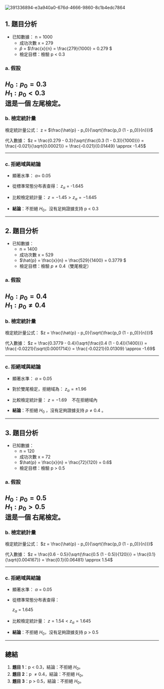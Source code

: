 ![391336894-e3a940a0-676d-4666-9860-8c1b4edc7864](https://github.com/user-attachments/assets/ab296c0b-a388-49be-b790-221b644e0b13)

## **1. 題目分析**
- 已知數據：
    n = 1000 
  - 成功次數  x = 279 
  - $\hat{p}$ = $\frac{x}{n} = \frac{279}{1000} = 0.279 \$
  - 檢定目標：檢驗 p < 0.3 

### **a. 假設**
  $H_0: p_0 = 0.3$
  \
  $H_1: p_0 < 0.3$\
  這是一個 **左尾檢定**。
---

### **b. 檢定統計量**
檢定統計量公式：
z = $\frac{\hat{p} - p_0}{\sqrt{\frac{p_0 (1 - p_0)}{n}}}$

代入數據：
$z = \frac{0.279 - 0.3}{\sqrt{\frac{0.3 (1 - 0.3)}{1000}}} = \frac{-0.021}{\sqrt{0.00021}} = \frac{-0.021}{0.01449} \approx -1.45$

---

### **c. 拒絕域與結論**
- 顯著水準： $\alpha$= 0.05
- 從標準常態分布表查得：
  $z_\alpha$ = -1.645

- 比較檢定統計量：
  $z = -1.45 > z_\alpha = -1.645$
- **結論**：不拒絕 $H_0$，沒有足夠證據支持 p < 0.3

---

## **2. 題目分析**
- 已知數據：
  - n = 1400
  - 成功次數 x = 529
  - $\hat{p} = \frac{x}{n} = \frac{529}{1400} = 0.3779 \$
  - 檢定目標：檢驗  $p \neq 0.4$（雙尾檢定）

### **a. 假設**
  $H_0: p_0 = 0.4$\
  $H_1: p_0 \neq 0.4$
---
### **b. 檢定統計量**
檢定統計量公式：
$z = \frac{\hat{p} - p_0}{\sqrt{\frac{p_0 (1 - p_0)}{n}}}$

代入數據：
$z = \frac{0.3779 - 0.4}{\sqrt{\frac{0.4 (1 - 0.4)}{1400}}} = \frac{-0.0221}{\sqrt{0.0001714}} = \frac{-0.0221}{0.01309} \approx -1.69$

---

### **c. 拒絕域與結論**
- 顯著水準： $\alpha$ = 0.05 
- 對於雙尾檢定，拒絕域為：
  $z_\alpha = \pm 1.96$

- 比較檢定統計量：
  $z = -1.69 \quad \text{不在拒絕域內}$
- **結論**：不拒絕  $H_0$ ，沒有足夠證據支持 $p \neq 0.4$ 。
---

## **3. 題目分析**
- 已知數據：
  - n = 120
  - 成功次數 x = 72
  - $\hat{p} = \frac{x}{n} = \frac{72}{120} = 0.6$
  - 檢定目標：檢驗 p > 0.5

### **a. 假設**
   $H_0: p_0 = 0.5$\
   $H_1: p_0 > 0.5$\
  這是一個 **右尾檢定**。
---

### **b. 檢定統計量**
檢定統計量公式：
$z = \frac{\hat{p} - p_0}{\sqrt{\frac{p_0 (1 - p_0)}{n}}}$

代入數據：
$z = \frac{0.6 - 0.5}{\sqrt{\frac{0.5 (1 - 0.5)}{120}}} = \frac{0.1}{\sqrt{0.004167}} = \frac{0.1}{0.06481} \approx 1.54$

---

### **c. 拒絕域與結論**
- 顯著水準： $\alpha$ = 0.05 
- 從標準常態分布表查得：
  
  $z_\alpha$ = 1.645
  
- 比較檢定統計量：
  $z = 1.54 < z_\alpha = 1.645$
- **結論**：不拒絕 $H_0$，沒有足夠證據支持 p > 0.5

---

## **總結**
1. **題目 1**：p < 0.3，結論：不拒絕 $H_0$。
2. **題目 2**：p $\neq 0.4$，結論：不拒絕 $H_0$。
3. **題目 3**：p > 0.5，結論：不拒絕 $H_0$。
